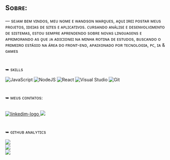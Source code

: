 ## Sᴏʙʀᴇ:
― sᴇᴊᴀᴍ ʙᴇᴍ ᴠɪɴᴅᴏs, ᴍᴇᴜ ɴᴏᴍᴇ ᴇ ᴡᴀɴᴅsᴏɴ ᴍᴀʀǫᴜᴇs, ᴀǫᴜɪ ɪʀᴇɪ ᴘᴏsᴛᴀʀ ᴍᴇᴜs ᴘʀᴏᴊᴇᴛᴏs, ɪᴅᴇɪᴀs ᴅᴇ sɪᴛᴇs ᴇ ᴀᴘʟɪᴄᴀᴛɪᴠᴏs. ᴄᴜʀsᴀɴᴅᴏ ᴀɴᴀ́ʟɪsᴇ ᴇ ᴅᴇsᴇɴᴠᴏʟᴠɪᴍᴇɴᴛᴏ ᴅᴇ sɪsᴛᴇᴍᴀs, ᴇsᴛᴏᴜ sᴇᴍᴘʀᴇ ᴀᴘʀᴇɴᴅᴇɴᴅᴏ sᴏʙʀᴇ ɴᴏᴠᴀs ʟɪɴɢᴜᴀɢᴇɴs ᴇ ᴀᴘʀɪᴍᴏʀᴀɴᴅᴏ ᴀs ǫᴜᴇ ᴊᴀ ᴀᴅɪᴄɪᴏɴᴇɪ ɴᴀ ᴍɪɴʜᴀ ʀᴏᴛɪɴᴀ ᴅᴇ ᴇsᴛᴜᴅᴏs, ʙᴜsᴄᴀɴᴅᴏ ᴏ ᴘʀɪᴍᴇɪʀᴏ ᴇsᴛᴀ́ɢɪᴏ ɴᴀ ᴀ́ʀᴇᴀ ᴅᴏ ғʀᴏɴᴛ-ᴇɴᴅ, ᴀᴘᴀɪxᴏɴᴀᴅᴏ ᴘᴏʀ ᴛᴇᴄɴᴏʟᴏɢɪᴀ, ᴘᴄ, ɪᴀ & ɢᴀᴍᴇs  
 
# 
➥ sᴋɪʟʟs 
 <p>
  <img alt="JavaScript" src="https://img.shields.io/badge/javascript-%23323330.svg?style=for-the-badge&logo=javascript&logoColor=%23F7DF1E" />
  <img alt="NodeJS" src="https://img.shields.io/badge/node.js-6DA55F?style=for-the-badge&logo=node.js&logoColor=white" />
  <img alt="React" src="https://img.shields.io/badge/react-%2320232a.svg?style=for-the-badge&logo=react&logoColor=%2361DAFB" />
  <img alt="Visual Studio" src="https://img.shields.io/badge/Visual%20Studio-5C2D91.svg?style=for-the-badge&logo=visual-studio&logoColor=white" />
  <img alt="Git" src="https://img.shields.io/badge/git-%23F05033.svg?style=for-the-badge&logo=git&logoColor=white" />

</p>

# 
➥ ᴍᴇᴜs ᴄᴏɴᴛᴀᴛᴏs:

<br>
<a href = "https://www.linkedin.com/in/wandson-jos%C3%A9-marques/"><img src="https://img.shields.io/badge/LinkedIn-0077B5?style=for-the-badge&logo=linkedin&logoColor=white" alt= "linkedim-logo"</a> 
<a href = "mailto:contatowanddxp@gmail.com"><img src="https://img.shields.io/badge/-Gmail-%23333?style=for-the-badge&logo=gmail&logoColor=white" target="_blank"></a>
<br>


# 
➥ ɢɪᴛʜᴜʙ ᴀɴᴀʟʏᴛɪᴄs

![](https://github-readme-stats.vercel.app/api?username=WandsonMarques&theme=vision-friendly-dark&hide_border=true&include_all_commits=false&count_private=true)<br/>
![](https://github-readme-streak-stats.herokuapp.com/?user=wandsonmarques&theme=vision-friendly-dark&hide_border=true)<br/>
![](https://github-readme-stats.vercel.app/api/top-langs/?username=wandsonmarques&theme=vision-friendly-dark&hide_border=true&include_all_commits=false&count_private=true&layout=compact)
